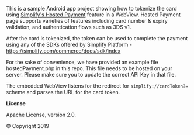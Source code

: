 
This is a sample Android app project showing how to tokenize the card using [Simplify's Hosted Payment](https://simplify.com/commerce/docs/tools/hosted-payments) feature in a WebView.
Hosted Payment page supports varieties of features including card number & expiry validation, and authentication flows such as 3DS v1.

After the card is tokenized, the token can be used to complete the payment using any of the SDKs offered by Simplify Platform - https://simplify.com/commerce/docs/sdk/index

For the sake of convenience, we have provided an example file hostedPayment.php in this repo. This file needs to be hosted on your server. Please make sure you to update the correct API Key in that file.

The embedded WebView listens for the redirect for `simplify://cardToken?=` scheme and parses the URL for the card token.


**License**

Apache License, version 2.0.

© Copyright 2019
